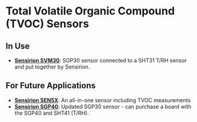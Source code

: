 # Total Volatile Organic Compound (TVOC) Sensors

## In Use

* **[Sensirion SVM30]()**: SGP30 sensor connected to a SHT31 T/RH sensor and put together by Sensirion. 

## For Future Applications

* **[Sensirion SEN5X](https://www.sensirion.com/en/environmental-sensors/environmental-sensor-node-sen5x/)**: An all-in-one sensor including TVOC measurements
* **[Sensirion SGP40](https://www.sensirion.com/en/environmental-sensors/gas-sensors/sgp40/)**: Updated SGP30 sensor - can purchase a board with the SGP40 and SHT41 (T/RH). 
